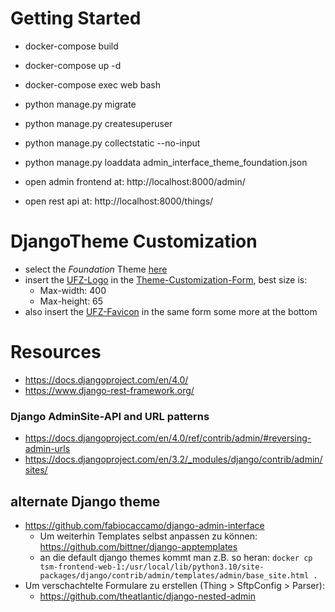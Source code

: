 


# Getting Started

- docker-compose build
- docker-compose up -d
- docker-compose exec web bash
- python manage.py migrate
- python manage.py createsuperuser
- python manage.py collectstatic --no-input
- python manage.py loaddata admin_interface_theme_foundation.json


- open admin frontend at: http://localhost:8000/admin/
- open rest api at: http://localhost:8000/things/

# DjangoTheme Customization
- select the *Foundation* Theme [here](http://localhost:8000/tsm/admin_interface/theme/)
- insert the [UFZ-Logo](admin-interface/logo/UFZ_Logo_SW_RGB_invertiert_DE.png) in the [Theme-Customization-Form](http://localhost:8000/tsm/admin_interface/theme/2/change/), best size is: 
  - Max-width: 400
  - Max-height: 65
- also insert the [UFZ-Favicon](admin-interface/favicon/favicon.ico) in the same form some more at the bottom 
 

# Resources
- https://docs.djangoproject.com/en/4.0/
- https://www.django-rest-framework.org/

### Django AdminSite-API and URL patterns
- https://docs.djangoproject.com/en/4.0/ref/contrib/admin/#reversing-admin-urls
- https://docs.djangoproject.com/en/3.2/_modules/django/contrib/admin/sites/

## alternate Django theme
- https://github.com/fabiocaccamo/django-admin-interface
  - Um weiterhin Templates selbst anpassen zu können: https://github.com/bittner/django-apptemplates
  - an die default django themes kommt man z.B. so heran: ``docker cp tsm-frontend-web-1:/usr/local/lib/python3.10/site-packages/django/contrib/admin/templates/admin/base_site.html .`` 
- Um verschachtelte Formulare zu erstellen (Thing > SftpConfig > Parser):
  - https://github.com/theatlantic/django-nested-admin
